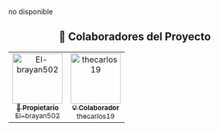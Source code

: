 no disponible 

<h2 align="center">🤝 Colaboradores del Proyecto</h2>

<div align="center">
  <table>
    <tr>
      <td align="center">
        <a href="https://github.com/El-brayan502">
          <img src="https://avatars.githubusercontent.com/El-brayan502" width="100px;" alt="El-brayan502"/><br />
          <sub><b>👑 Propietario</b></sub><br />
          <sub>El-brayan502</sub>
        </a>
      </td>
      <td align="center">
        <a href="https://github.com/thecarlos19">
          <img src="https://avatars.githubusercontent.com/thecarlos19" width="100px;" alt="thecarlos19"/><br />
          <sub><b>💡 Colaborador</b></sub><br />
          <sub>thecarlos19</sub>
        </a>
      </td>
    </tr>
  </table>
</div>